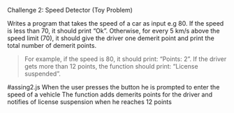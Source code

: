 Challenge 2: Speed Detector (Toy Problem)

Writes a program that takes the speed of a car as input e.g 80. If the speed is less than 70, it should print “Ok”. Otherwise, for every 5 km/s above the speed limit (70), it should give the driver one demerit point and print the total number of demerit points.

   > For example, if the speed is 80, it should print: “Points: 2”. If the driver gets more than 12 points, the function should print: “License suspended”.

 #assing2.js
When the user presses the button he is prompted to enter the speed of a vehicle
The function adds demerits points for the driver and notifies of license suspension when he reaches 12 points